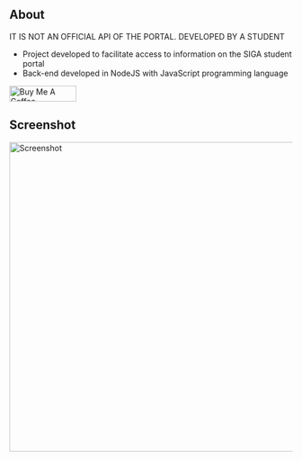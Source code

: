 ## About
IT IS NOT AN OFFICIAL API OF THE PORTAL. DEVELOPED BY A STUDENT


- Project developed to facilitate access to information on the SIGA student portal
- Back-end developed in NodeJS with JavaScript programming language

<a href="https://www.buymeacoffee.com/paulojunqueira" target="_blank"><img src="https://cdn.buymeacoffee.com/buttons/default-orange.png" alt="Buy Me A Coffee" height="28" width="119"></a>

## Screenshot
<img src="https://i.imgur.com/qPc73Mt.png" alt="Screenshot" width="1067" height="550" >
